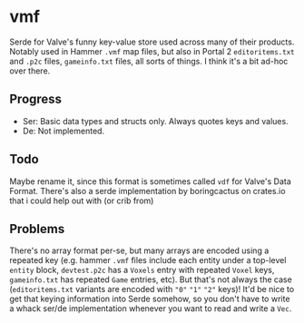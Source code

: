 # vmf

Serde for Valve's funny key-value store used across many of their products. Notably used in Hammer `.vmf` map files, but also in Portal 2 `editoritems.txt` and `.p2c` files, `gameinfo.txt` files, all sorts of things. I think it's a bit ad-hoc over there.

## Progress

* Ser: Basic data types and structs only. Always quotes keys and values.
* De: Not implemented.

## Todo

Maybe rename it, since this format is sometimes called `vdf` for Valve's Data Format. There's also a serde implementation by boringcactus on crates.io that i could help out with (or crib from)

## Problems

There's no array format per-se, but many arrays are encoded using a repeated key (e.g. hammer `.vmf` files include each entity under a top-level `entity` block, `devtest.p2c` has a `Voxels` entry with repeated `Voxel` keys, `gameinfo.txt` has repeated `Game` entries, etc). But that's not always the case (`editoritems.txt` variants are encoded with `"0"` `"1"` `"2"` keys)! It'd be nice to get that keying information into Serde somehow, so you don't have to write a whack ser/de implementation whenever you want to read and write a `Vec`.